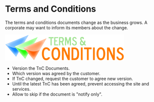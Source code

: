 # Terms and Conditions

The terms and conditions documents change as the business grows.
A corporate may want to inform its members about the change.

![Logo](logo.png)

* Version the TnC Documents.
* Which version was agreed by the customer.
* If TnC changed, request the customer to agree new version.
* Until the latest TnC has been agreed, prevent accessing the site and services.
* Allow to skip if the document is "notify only".
